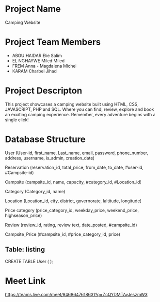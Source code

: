# Project Name
Camping Website

# Project Team Members
* ABOU HAIDAR Elie Salim
* EL NGHAYWE Miled Miled
* FREM Anna - Magdalena Michel
* KARAM Charbel Jihad 

# Project Descripton
This project showcases a camping website built using HTML, CSS, JAVASCRIPT, PHP and SQL. 
Where you can find, review, explore and book an exciting camping experience. 
Remember, every adventure begins with a single click!  


# Database Structure
User (User-id, first_name, Last_name, email, password, phone_number, address, username, is_admin, creation_date)

Reservation (reservation_id, total_price, from_date, to_date, #user-id, #Campsite-id)

Campsite (campsite_id, name, capacity, #category_id, #Location_id)

Category (Category_id, name)

Location (Location_id, city, district, governorate, laltitude, longitude)

Price category (price_category_id, weekday_price, weekend_price, highseason_price)

Review (review_id, rating, review text, date_posted, #campsite_id)

Campsite_Price (#campsite_id, #price_category_id, price)

## Table: listing
CREATE TABLE User (
);

# Meet Link
https://teams.live.com/meet/9468647618631?p=ZcQYDMTAyJeszmW3 
